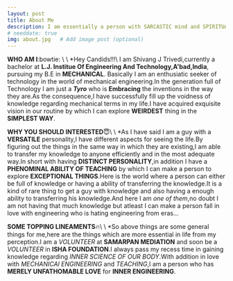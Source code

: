 ```yaml
---
layout: post
title: About Me
description: I am essentially a person with SARCASTIC mind and SPIRITUAL nature. Perpetually passionate about MECHANICAL TERMS.Having an Incessant love in teaching. # Add post description (optional)
# needdate: true
img: about.jpg   # Add image post (optional)
---
```


**WHO AM I**:bowtie: \\
\\
*Hey Candids!!!\\ I am Shivang J Trivedi,currently a bachelor at **L.J. Institue Of Engineering And Technology,A'bad,India**, pursuing my B.E in **MECHANICAL**.
Basically I am an enthusiatic seeker of technology in the world of mechanical engineering.In the generation full of Technology I am just a **_Tyro_** who is **Embracing** the inventions in the way they are.As the consequence,I have successfully fill up the voidness of knowledge regarding mechanical terms in my life.I have acquired exquisite vision in our routine by which I can explore **WEIRDEST** thing in the **SIMPLEST WAY**.

**WHY YOU SHOULD INTERESTED**:innocent:\\
\\
*As I have said I am a guy with a **VERSATILE** personality,I have different aspects for seeing the life.By figuring out the things in the same way in which they are existing,I am able to transfer my knowledge to anyone efficiently and in the most adequate way.In short with having **DISTINCT PERSONALITY**,in addition I have a **PHENOMINAL ABILITY OF TEACHING** by which I can make a person to explore **EXCEPTIONAL THINGS**.Here is the world where a person can either be full of knowledge or having a ability of transferring the knowledge.It is a kind of rare thing to get a guy with knowledge and also having a enough ability to transferring his knowledge.And here I am _one of them_,no doubt I am not having that much knowledge but atleast I can make a person fall in love with engineering who is hating engineering from eras...

**SOME TOPPING LINEAMENTS**:fire:\\
\\
*So above things are some general things for me,here are the things which are more essential in life from my perception.I am a _VOLUNTEER_ at **SAMARPAN MEDIATION** and soon be a _VOLUNTEER_ in **ISHA FOUNDATION**.I always pass my recess time in gaining knowledge regarding _INNER SCIENCE OF OUR BODY_.With addition in love with _MECHANICAl ENGINEERING_ and _TEACHING_,I am a person who has **MERELY UNFATHOMABLE LOVE** for **INNER ENGINEERING**.   
